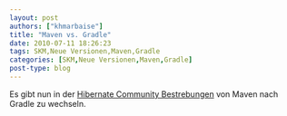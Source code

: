 ```yaml
---
layout: post
authors: ["khmarbaise"]
title: "Maven vs. Gradle"
date: 2010-07-11 18:26:23
tags: SKM,Neue Versionen,Maven,Gradle
categories: [SKM,Neue Versionen,Maven,Gradle]
post-type: blog
---
```

Es gibt nun in der <a href="http://community.jboss.org/wiki/Gradlewhy">Hibernate Community Bestrebungen</a> von Maven nach Gradle zu wechseln. 
